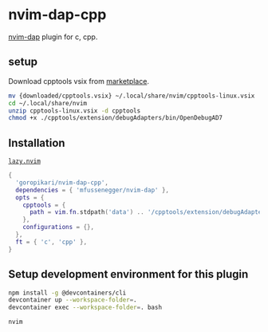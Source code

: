 # nvim-dap-cpp

[nvim-dap][1] plugin for c, cpp.

## setup
Download cpptools vsix from [marketplace][2].

```bash
mv {downloaded/cpptools.vsix} ~/.local/share/nvim/cpptools-linux.vsix
cd ~/.local/share/nvim
unzip cpptools-linux.vsix -d cpptools
chmod +x ./cpptools/extension/debugAdapters/bin/OpenDebugAD7
```

## Installation

[`lazy.nvim`][3]

```lua
{
  'goropikari/nvim-dap-cpp',
  dependencies = { 'mfussenegger/nvim-dap' },
  opts = {
    cpptools = {
      path = vim.fn.stdpath('data') .. '/cpptools/extension/debugAdapters/bin/OpenDebugAD7',
    },
    configurations = {},
  },
  ft = { 'c', 'cpp' },
}
```

## Setup development environment for this plugin

```bash
npm install -g @devcontainers/cli
devcontainer up --workspace-folder=.
devcontainer exec --workspace-folder=. bash

nvim
```

[1]: https://github.com/mfussenegger/nvim-dap
[2]: https://marketplace.visualstudio.com/items?itemName=ms-vscode.cpptools
[3]: https://github.com/folke/lazy.nvim
